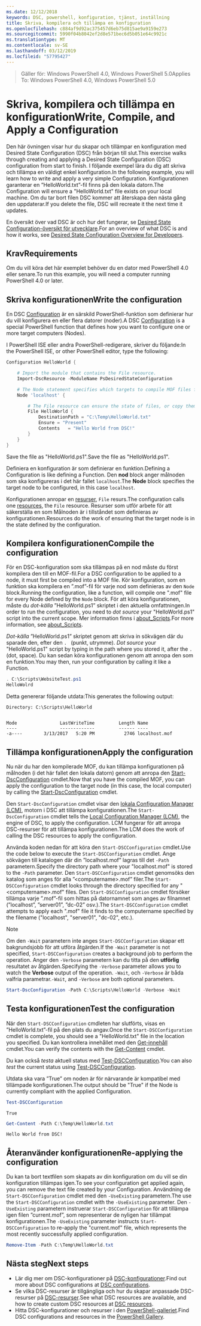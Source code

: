 ```yaml
---
ms.date: 12/12/2018
keywords: DSC, powershell, konfiguration, tjänst, inställning
title: Skriva, kompilera och tillämpa en konfiguration
ms.openlocfilehash: c884af9d92ac375457d6eb75d815ae9a9159e273
ms.sourcegitcommit: 5990f04b8042ef2d8e571bec6d5b051e64c9921c
ms.translationtype: MT
ms.contentlocale: sv-SE
ms.lasthandoff: 03/12/2019
ms.locfileid: "57795427"
---
```

> <span data-ttu-id="3122a-103">Gäller för: Windows PowerShell 4.0, Windows PowerShell 5.0</span><span class="sxs-lookup"><span data-stu-id="3122a-103">Applies To: Windows PowerShell 4.0, Windows PowerShell 5.0</span></span>

# <a name="write-compile-and-apply-a-configuration"></a><span data-ttu-id="3122a-104">Skriva, kompilera och tillämpa en konfiguration</span><span class="sxs-lookup"><span data-stu-id="3122a-104">Write, Compile, and Apply a Configuration</span></span>

<span data-ttu-id="3122a-105">Den här övningen visar hur du skapar och tillämpar en konfiguration med Desired State Configuration (DSC) från början till slut.</span><span class="sxs-lookup"><span data-stu-id="3122a-105">This exercise walks through creating and applying a Desired State Configuration (DSC) configuration from start to finish.</span></span>
<span data-ttu-id="3122a-106">I följande exempel lära du dig att skriva och tillämpa en väldigt enkel konfiguration.</span><span class="sxs-lookup"><span data-stu-id="3122a-106">In the following example, you will learn how to write and apply a very simple Configuration.</span></span> <span data-ttu-id="3122a-107">Konfigurationen garanterar en ”HelloWorld.txt”-fil finns på den lokala datorn.</span><span class="sxs-lookup"><span data-stu-id="3122a-107">The Configuration will ensure a "HelloWorld.txt" file exists on your local machine.</span></span> <span data-ttu-id="3122a-108">Om du tar bort filen DSC kommer att återskapa den nästa gång den uppdaterar.</span><span class="sxs-lookup"><span data-stu-id="3122a-108">If you delete the file, DSC will recreate it the next time it updates.</span></span>

<span data-ttu-id="3122a-109">En översikt över vad DSC är och hur det fungerar, se [Desired State Configuration-översikt för utvecklare](../overview/overview.md).</span><span class="sxs-lookup"><span data-stu-id="3122a-109">For an overview of what DSC is and how it works, see [Desired State Configuration Overview for Developers](../overview/overview.md).</span></span>

## <a name="requirements"></a><span data-ttu-id="3122a-110">Krav</span><span class="sxs-lookup"><span data-stu-id="3122a-110">Requirements</span></span>

<span data-ttu-id="3122a-111">Om du vill köra det här exemplet behöver du en dator med PowerShell 4.0 eller senare.</span><span class="sxs-lookup"><span data-stu-id="3122a-111">To run this example, you will need a computer running PowerShell 4.0 or later.</span></span>

## <a name="write-the-configuration"></a><span data-ttu-id="3122a-112">Skriva konfigurationen</span><span class="sxs-lookup"><span data-stu-id="3122a-112">Write the configuration</span></span>

<span data-ttu-id="3122a-113">En DSC [Configuration](configurations.md) är en särskild PowerShell-funktion som definierar hur du vill konfigurera en eller flera datorer (noder).</span><span class="sxs-lookup"><span data-stu-id="3122a-113">A DSC [Configuration](configurations.md) is a special PowerShell function that defines how you want to configure one or more target computers (Nodes).</span></span>

<span data-ttu-id="3122a-114">I PowerShell ISE eller andra PowerShell-redigerare, skriver du följande:</span><span class="sxs-lookup"><span data-stu-id="3122a-114">In the PowerShell ISE, or other PowerShell editor, type the following:</span></span>

```powershell
Configuration HelloWorld {

    # Import the module that contains the File resource.
    Import-DscResource -ModuleName PsDesiredStateConfiguration

    # The Node statement specifies which targets to compile MOF files for, when this configuration is executed.
    Node 'localhost' {

        # The File resource can ensure the state of files, or copy them from a source to a destination with persistent updates.
        File HelloWorld {
            DestinationPath = "C:\Temp\HelloWorld.txt"
            Ensure = "Present"
            Contents   = "Hello World from DSC!"
        }
    }
}
```

<span data-ttu-id="3122a-115">Save the file as "HelloWorld.ps1".</span><span class="sxs-lookup"><span data-stu-id="3122a-115">Save the file as "HelloWorld.ps1".</span></span>

<span data-ttu-id="3122a-116">Definiera en konfiguration är som definierar en funktion.</span><span class="sxs-lookup"><span data-stu-id="3122a-116">Defining a Configuration is like defining a Function.</span></span> <span data-ttu-id="3122a-117">Den **nod** block anger målnoden som ska konfigureras i det här fallet `localhost`.</span><span class="sxs-lookup"><span data-stu-id="3122a-117">The **Node** block specifies the target node to be configured, in this case `localhost`.</span></span>

<span data-ttu-id="3122a-118">Konfigurationen anropar en [resurser](../resources/resources.md), `File` resurs.</span><span class="sxs-lookup"><span data-stu-id="3122a-118">The configuration calls one [resources](../resources/resources.md), the `File` resource.</span></span> <span data-ttu-id="3122a-119">Resurser som utför arbete för att säkerställa en som Målnoden är i tillståndet som definieras av konfigurationen.</span><span class="sxs-lookup"><span data-stu-id="3122a-119">Resources do the work of ensuring that the target node is in the state defined by the configuration.</span></span>

## <a name="compile-the-configuration"></a><span data-ttu-id="3122a-120">Kompilera konfigurationen</span><span class="sxs-lookup"><span data-stu-id="3122a-120">Compile the configuration</span></span>

<span data-ttu-id="3122a-121">För en DSC-konfiguration som ska tillämpas på en nod måste du först kompilera den till en MOF-fil.</span><span class="sxs-lookup"><span data-stu-id="3122a-121">For a DSC configuration to be applied to a node, it must first be compiled into a MOF file.</span></span>
<span data-ttu-id="3122a-122">Kör konfiguration, som en funktion ska kompilera en ”.mof”-fil för varje nod som definieras av den `Node` block.</span><span class="sxs-lookup"><span data-stu-id="3122a-122">Running the configuration, like a function, will compile one ".mof" file for every Node defined by the `Node` block.</span></span>
<span data-ttu-id="3122a-123">För att köra konfigurationen, måste du *dot-källa* ”HelloWorld.ps1” skriptet i den aktuella omfattningen.</span><span class="sxs-lookup"><span data-stu-id="3122a-123">In order to run the configuration, you need to *dot source* your "HelloWorld.ps1" script into the current scope.</span></span>
<span data-ttu-id="3122a-124">Mer information finns i [about_Scripts](/powershell/module/microsoft.powershell.core/about/about_scripts?view=powershell-6#script-scope-and-dot-sourcing).</span><span class="sxs-lookup"><span data-stu-id="3122a-124">For more information, see [about_Scripts](/powershell/module/microsoft.powershell.core/about/about_scripts?view=powershell-6#script-scope-and-dot-sourcing).</span></span>

<span data-ttu-id="3122a-125"><!-- markdownlint-disable MD038 -->
*Dot-källa* ”HelloWorld.ps1” skriptet genom att skriva in sökvägen där du sparade den, efter den `. ` (punkt, utrymme).</span><span class="sxs-lookup"><span data-stu-id="3122a-125"><!-- markdownlint-disable MD038 -->
*Dot source* your "HelloWorld.ps1" script by typing in the path where you stored it, after the `. ` (dot, space).</span></span> <span data-ttu-id="3122a-126">Du kan sedan köra konfigurationen genom att anropa den som en funktion.</span><span class="sxs-lookup"><span data-stu-id="3122a-126">You may then, run your configuration by calling it like a Function.</span></span>
<!-- markdownlint-enable MD038 -->

```powershell
. C:\Scripts\WebsiteTest.ps1
HelloWolrd
```

<span data-ttu-id="3122a-127">Detta genererar följande utdata:</span><span class="sxs-lookup"><span data-stu-id="3122a-127">This generates the following output:</span></span>

```output
Directory: C:\Scripts\HelloWorld


Mode                LastWriteTime         Length Name
----                -------------         ------ ----
-a----        3/13/2017   5:20 PM           2746 localhost.mof
```

## <a name="apply-the-configuration"></a><span data-ttu-id="3122a-128">Tillämpa konfigurationen</span><span class="sxs-lookup"><span data-stu-id="3122a-128">Apply the configuration</span></span>

<span data-ttu-id="3122a-129">Nu när du har den kompilerade MOF, du kan tillämpa konfigurationen på målnoden (i det här fallet den lokala datorn) genom att anropa den [Start-DscConfiguration](/powershell/module/psdesiredstateconfiguration/start-dscconfiguration) cmdlet.</span><span class="sxs-lookup"><span data-stu-id="3122a-129">Now that you have the compiled MOF, you can apply the configuration to the target node (in this case, the local computer) by calling the [Start-DscConfiguration](/powershell/module/psdesiredstateconfiguration/start-dscconfiguration) cmdlet.</span></span>

<span data-ttu-id="3122a-130">Den `Start-DscConfiguration` cmdlet visar den [lokala Configuration Manager (LCM)](../managing-nodes/metaConfig.md), motorn i DSC att tillämpa konfigurationen.</span><span class="sxs-lookup"><span data-stu-id="3122a-130">The `Start-DscConfiguration` cmdlet tells the [Local Configuration Manager (LCM)](../managing-nodes/metaConfig.md), the engine of DSC, to apply the configuration.</span></span>
<span data-ttu-id="3122a-131">LCM fungerar för att anropa DSC-resurser för att tillämpa konfigurationen.</span><span class="sxs-lookup"><span data-stu-id="3122a-131">The LCM does the work of calling the DSC resources to apply the configuration.</span></span>

<span data-ttu-id="3122a-132">Använda koden nedan för att köra den `Start-DSCConfiguration` cmdlet.</span><span class="sxs-lookup"><span data-stu-id="3122a-132">Use the code below to execute the `Start-DSCConfiguration` cmdlet.</span></span> <span data-ttu-id="3122a-133">Ange sökvägen till katalogen där din ”localhost.mof” lagras till det `-Path` parametern.</span><span class="sxs-lookup"><span data-stu-id="3122a-133">Specify the directory path where your "localhost.mof" is stored to the `-Path` parameter.</span></span> <span data-ttu-id="3122a-134">Den `Start-DSCConfiguration` cmdlet genomsöks den katalog som anges för alla ”\<computername\>.mof” filer.</span><span class="sxs-lookup"><span data-stu-id="3122a-134">The `Start-DSCConfiguration` cmdlet looks through the directory specified for any "\<computername\>.mof" files.</span></span> <span data-ttu-id="3122a-135">Den `Start-DSCConfiguration` cmdlet försöker tillämpa varje ”.mof”-fil som hittas på datornamnet som anges av filnamnet (”localhost”, ”server01”, ”dc-02” osv.).</span><span class="sxs-lookup"><span data-stu-id="3122a-135">The `Start-DSCConfiguration` cmdlet attempts to apply each ".mof" file it finds to the computername specified by the filename ("localhost", "server01", "dc-02", etc.).</span></span>

> [!NOTE]
> <span data-ttu-id="3122a-136">Om den `-Wait` parametern inte anges `Start-DSCConfiguration` skapar ett bakgrundsjobb för att utföra åtgärden.</span><span class="sxs-lookup"><span data-stu-id="3122a-136">If the `-Wait` parameter is not specified, `Start-DSCConfiguration` creates a background job to perform the operation.</span></span> <span data-ttu-id="3122a-137">Anger den `-Verbose` parametern kan du titta på den **utförlig** resultatet av åtgärden.</span><span class="sxs-lookup"><span data-stu-id="3122a-137">Specifying the `-Verbose` parameter allows you to watch the **Verbose** output of the operation.</span></span> <span data-ttu-id="3122a-138">`-Wait`, och `-Verbose` är båda valfria parametrar.</span><span class="sxs-lookup"><span data-stu-id="3122a-138">`-Wait`, and `-Verbose` are both optional parameters.</span></span>

```powershell
Start-DscConfiguration -Path C:\Scripts\HelloWorld -Verbose -Wait
```

## <a name="test-the-configuration"></a><span data-ttu-id="3122a-139">Testa konfigurationen</span><span class="sxs-lookup"><span data-stu-id="3122a-139">Test the configuration</span></span>

<span data-ttu-id="3122a-140">När den `Start-DSCConfiguration` cmdleten har slutförts, visas en ”HelloWorld.txt”-fil på den plats du angav.</span><span class="sxs-lookup"><span data-stu-id="3122a-140">Once the `Start-DSCConfiguration` cmdlet is complete, you should see a "HelloWorld.txt" file in the location you specified.</span></span> <span data-ttu-id="3122a-141">Du kan kontrollera innehållet med den [Get-innehåll](/powershell/module/microsoft.powershell.management/get-content) cmdlet.</span><span class="sxs-lookup"><span data-stu-id="3122a-141">You can verify the contents with the [Get-Content](/powershell/module/microsoft.powershell.management/get-content) cmdlet.</span></span>

<span data-ttu-id="3122a-142">Du kan också *testa* aktuell status med [Test-DSCConfiguration](/powershell/module/psdesiredstateconfiguration/Test-DSCConfiguration).</span><span class="sxs-lookup"><span data-stu-id="3122a-142">You can also *test* the current status using [Test-DSCConfiguration](/powershell/module/psdesiredstateconfiguration/Test-DSCConfiguration).</span></span>

<span data-ttu-id="3122a-143">Utdata ska vara ”True” om noden är för närvarande är kompatibel med tillämpade konfigurationen.</span><span class="sxs-lookup"><span data-stu-id="3122a-143">The output should be "True" if the Node is currently compliant with the applied Configuration.</span></span>

```powershell
Test-DSCConfiguration
```

```output
True
```

```powershell
Get-Content -Path C:\Temp\HelloWorld.txt
```

```output
Hello World from DSC!
```

## <a name="re-applying-the-configuration"></a><span data-ttu-id="3122a-144">Återanvänder konfigurationen</span><span class="sxs-lookup"><span data-stu-id="3122a-144">Re-applying the configuration</span></span>

<span data-ttu-id="3122a-145">Du kan ta bort textfilen som skapats av din konfiguration om du vill se din konfiguration tillämpas igen.</span><span class="sxs-lookup"><span data-stu-id="3122a-145">To see your configuration get applied again, you can remove the text file created by your Configuration.</span></span> <span data-ttu-id="3122a-146">Användning de `Start-DSCConfiguration` cmdlet med den `-UseExisting` parametern.</span><span class="sxs-lookup"><span data-stu-id="3122a-146">The use the `Start-DSCConfiguration` cmdlet with the `-UseExisting` parameter.</span></span> <span data-ttu-id="3122a-147">Den `-UseExisting` parametern instruerar `Start-DSCConfiguration` för att tillämpa igen filen ”current.mof”, som representerar de nyligen har tillämpat konfigurationen.</span><span class="sxs-lookup"><span data-stu-id="3122a-147">The `-UseExisting` parameter instructs `Start-DSCConfiguration` to re-apply the "current.mof" file, which represents the most recently successfully applied configuration.</span></span>

```powershell
Remove-Item -Path C:\Temp\HelloWorld.txt
```

## <a name="next-steps"></a><span data-ttu-id="3122a-148">Nästa steg</span><span class="sxs-lookup"><span data-stu-id="3122a-148">Next steps</span></span>

- <span data-ttu-id="3122a-149">Lär dig mer om DSC-konfigurationer på [DSC-konfigurationer](configurations.md).</span><span class="sxs-lookup"><span data-stu-id="3122a-149">Find out more about DSC configurations at [DSC configurations](configurations.md).</span></span>
- <span data-ttu-id="3122a-150">Se vilka DSC-resurser är tillgängliga och hur du skapar anpassade DSC-resurser på [DSC-resurser](../resources/resources.md).</span><span class="sxs-lookup"><span data-stu-id="3122a-150">See what DSC resources are available, and how to create custom DSC resources at [DSC resources](../resources/resources.md).</span></span>
- <span data-ttu-id="3122a-151">Hitta DSC-konfigurationer och resurser i den [PowerShell-galleriet](https://www.powershellgallery.com/).</span><span class="sxs-lookup"><span data-stu-id="3122a-151">Find DSC configurations and resources in the [PowerShell Gallery](https://www.powershellgallery.com/).</span></span>
